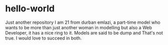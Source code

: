 # hello-world
Just another repository
I am 21 from durban emlazi, a part-time model who wants to be more than just another woman in modelling but also a Web Developer, it has a nice ring to it. Models are said to be dump and That's not true. I would love to succeed in both.
